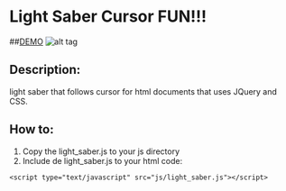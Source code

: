# Light Saber Cursor FUN!!!

##[DEMO](http://www.akademio.xyz/beta/starwars)
![alt tag](https://dl.dropboxusercontent.com/u/80435/lightsaber.gif)

## Description:
light saber that follows cursor for html documents that uses JQuery and CSS.

## How to:
1. Copy the light_saber.js to your js directory
2. Include de light_saber.js to your html code:

`<script type="text/javascript" src="js/light_saber.js"></script>`


